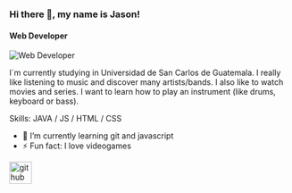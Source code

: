 ### Hi there 👋, my name is Jason!
#### Web Developer
![Web Developer](https://i.gifer.com/Ggv.gif)

I´m currently studying in Universidad de San Carlos de Guatemala. I really like listening to music and discover many artists/bands. I also like to watch movies and series. 
I want to learn how to play an instrument (like drums, keyboard or bass).

Skills: JAVA / JS / HTML / CSS

- 🌱 I’m currently learning git and javascript 
- ⚡ Fun fact: I love videogames 


[<img src='https://cdn.jsdelivr.net/npm/simple-icons@3.0.1/icons/github.svg' alt='github' height='40'>](https://github.com/JsonAG)  

